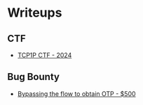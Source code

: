 # Writeups

## CTF
- [TCP1P CTF - 2024](ctf/tcp1p2024-ctf/writeup1.md)
  
## Bug Bounty
- [Bypassing the flow to obtain OTP - $500](bugbounty/writeup1.md)
